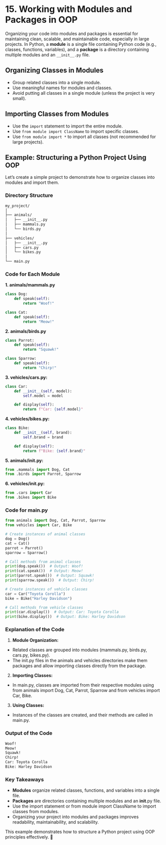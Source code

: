 # 15. Working with Modules and Packages in OOP

Organizing your code into modules and packages is essential for maintaining clean, scalable, and maintainable code, especially in large projects. In Python, a **module** is a single file containing Python code (e.g., classes, functions, variables), and a **package** is a directory containing multiple modules and an `__init__.py` file.

## Organizing Classes in Modules
- Group related classes into a single module.
- Use meaningful names for modules and classes.
- Avoid putting all classes in a single module (unless the project is very small).

## Importing Classes from Modules
- Use the `import` statement to import the entire module.
- Use `from module import ClassName` to import specific classes.
- Use `from module import *` to import all classes (not recommended for large projects).

## Example: Structuring a Python Project Using OOP
Let’s create a simple project to demonstrate how to organize classes into modules and import them.

### Directory Structure
```bash
my_project/
│
├── animals/
│   ├── __init__.py
│   ├── mammals.py
│   └── birds.py
│
├── vehicles/
│   ├── __init__.py
│   ├── cars.py
│   └── bikes.py
│
└── main.py
```


### Code for Each Module

**1. animals/mammals.py**
```python
class Dog:
    def speak(self):
        return "Woof!"

class Cat:
    def speak(self):
        return "Meow!"
```

**2. animals/birds.py**
```python
class Parrot:
    def speak(self):
        return "Squawk!"

class Sparrow:
    def speak(self):
        return "Chirp!"
```

**3. vehicles/cars.py:**
```python
class Car:
    def __init__(self, model):
        self.model = model

    def display(self):
        return f"Car: {self.model}"
```
     
**4. vehicles/bikes.py:**
```python
class Bike:
    def __init__(self, brand):
        self.brand = brand

    def display(self):
        return f"Bike: {self.brand}"
```

**5. animals/__init__.py:**
```python
from .mammals import Dog, Cat
from .birds import Parrot, Sparrow
```

**6. vehicles/__init__.py:**
```python
from .cars import Car
from .bikes import Bike
```

### **Code for main.py**

```python
from animals import Dog, Cat, Parrot, Sparrow
from vehicles import Car, Bike

# Create instances of animal classes
dog = Dog()
cat = Cat()
parrot = Parrot()
sparrow = Sparrow()

# Call methods from animal classes
print(dog.speak())  # Output: Woof!
print(cat.speak())  # Output: Meow!
print(parrot.speak())  # Output: Squawk!
print(sparrow.speak())  # Output: Chirp!

# Create instances of vehicle classes
car = Car("Toyota Corolla")
bike = Bike("Harley Davidson")

# Call methods from vehicle classes
print(car.display())  # Output: Car: Toyota Corolla
print(bike.display())  # Output: Bike: Harley Davidson
```

### **Explanation of the Code**

1. **Module Organization:**

* Related classes are grouped into modules (mammals.py, birds.py, cars.py, bikes.py).
* The init.py files in the animals and vehicles directories make them packages and allow importing classes directly from the package.

2. **Importing Classes:**

* In main.py, classes are imported from their respective modules using from animals import Dog, Cat, Parrot, Sparrow and from vehicles import Car, Bike.
3. **Using Classes:**

* Instances of the classes are created, and their methods are called in main.py.

### **Output of the Code**
```bash
Woof!
Meow!
Squawk!
Chirp!
Car: Toyota Corolla
Bike: Harley Davidson
```
### **Key Takeaways**

* **Modules** organize related classes, functions, and variables into a single file.
* **Packages** are directories containing multiple modules and an __init__.py file.
* Use the import statement or from module import ClassName to import classes from modules.
* Organizing your project into modules and packages improves readability, maintainability, and scalability.

This example demonstrates how to structure a Python project using OOP principles effectively. 🚀